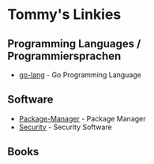 # Tommy's Linkies

## Programming Languages / Programmiersprachen
* [go-lang](go-lang.md) - Go Programming Language

## Software
* [Package-Manager](package-manager.md) - Package Manager
* [Security](security.md) - Security Software

## Books